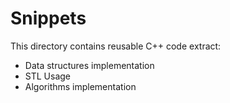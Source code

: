 Snippets
=======

This directory contains reusable C++ code extract:
- Data structures implementation
- STL Usage
- Algorithms implementation
